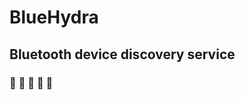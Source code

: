 # BlueHydra
## Bluetooth device discovery service
### :blue_book: :blue_car: :blue_heart: :large_blue_circle: :large_blue_diamond: 


